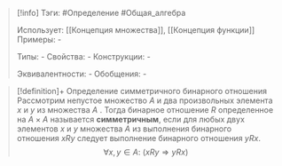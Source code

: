 > [!info]
> Тэги: #Определение #Общая_алгебра 
> 
> Использует: [[Концепция множества]], [[Концепция функции]]
> Примеры: *-*
> 
> Типы: *-*
> Свойства: *-*
> Конструкции: *-*
> 
> Эквивалентности: *-*
> Обобщения: *-*

> [!definition]+ Определение симметричного бинарного отношения
> Рассмотрим непустое множество $A$ и два произвольных элемента $x$ и $y$ из множества $A$ . Тогда бинарное отношение $R$ определенное на $A \times A$ называется **симметричным**, если для любых двух элементов $x$ и $y$ множества $A$ из выполнения бинарного отношения $xRy$ следует выполнение бинарного отношения $yRx$.
> $$\forall x,y \in A: \ (xRy \Rightarrow yRx)$$